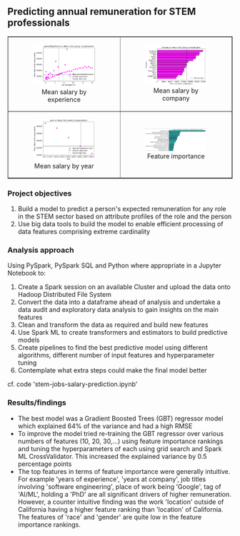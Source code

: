 ## Predicting annual remuneration for STEM professionals

<table border="1" style="width: 100%; table-layout: fixed; text-align: center;">
  <tr>
    <td style="width: 50%;">
      <figure>
        <img src="images/STEM1.png" style="width: 90%;">
        <figcaption>Mean salary by experience</figcaption>
      </figure>
    </td>
    <td style="width: 50%;">
      <figure>
        <img src="images/STEM3.png" style="width: 90%;">
        <figcaption>Mean salary by company</figcaption>
      </figure>
    </td>
  </tr>
  <tr>
    <td style="width: 50%;">
      <figure>
        <img src="images/STEM2.png" style="width: 90%;">
        <figcaption>Mean salary by year</figcaption>
      </figure>
    </td>
    <td style="width: 50%;">
      <figure>
        <img src="images/STEM4.png" style="width: 90%;">
        <figcaption>Feature importance</figcaption>
      </figure>
    </td>
  </tr>
</table>


### Project objectives

1. Build a model to predict a person's expected remuneration for any role in the STEM sector based on attribute profiles of the role and the person
2. Use big data tools to build the model to enable efficient processing of data features comprising extreme cardinality
  
### Analysis approach

Using PySpark, PySpark SQL and Python where appropriate in a Jupyter Notebook to:
1. Create a Spark session on an available Cluster and upload the data onto Hadoop Distributed File System
2. Convert the data into a dataframe ahead of analysis and undertake a data audit and exploratory data analysis to gain insights on the main features
3. Clean and transform the data as required and build new features
4. Use Spark ML to create transformers and estimators to build predictive models
5. Create pipelines to find the best predictive model using different algorithms, different number of input features and hyperparameter tuning
6. Contemplate what extra steps could make the final model better

cf. code 'stem-jobs-salary-prediction.ipynb'

### Results/findings

- The best model was a Gradient Boosted Trees (GBT) regressor model which explained 64% of the variance and had a high RMSE
- To improve the model tried re-training the GBT regressor over various numbers of features (10, 20, 30,...) using feature importance rankings and tuning the hyperparameters of each using grid search and Spark ML CrossValidator. This increased the explained variance by 0.5 percentage points
- The top features in terms of feature importance were generally intuitive. For example 'years of experience', 'years at company', job titles involving 'software engineering', place of work being 'Google', tag of 'AI/ML', holding a 'PhD' are all significant drivers of higher remuneration. However, a counter intuitive finding was the work 'location' outside of California having a higher feature ranking than 'location' of California. The features of 'race' and 'gender' are quite low in the feature importance rankings.

